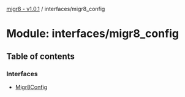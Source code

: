[migr8 - v1.0.1](../README.md) / interfaces/migr8_config

# Module: interfaces/migr8_config

## Table of contents

### Interfaces

- [Migr8Config](../interfaces/interfaces_migr8_config.Migr8Config.md)

